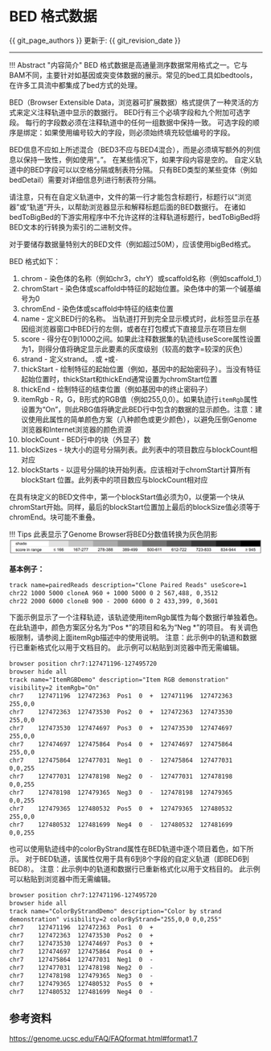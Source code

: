 # BED 格式数据

{{ git_page_authors }} 更新于: {{ git_revision_date }}

---

!!! Abstract "内容简介"
    BED 格式数据是高通量测序数据常用格式之一。它与BAM不同，主要针对如基因或突变体数据的展示。常见的bed工具如bedtools，在许多工具流中都集成了bed方式的处理。

BED（Browser Extensible Data，浏览器可扩展数据）格式提供了一种灵活的方式来定义注释轨道中显示的数据行。 BED行有三个必填字段和九个附加可选字段。 每行的字段数必须在注释轨道中的任何一组数据中保持一致。 可选字段的顺序是绑定：如果使用编号较大的字段，则必须始终填充较低编号的字段。

BED信息不应如上所述混合（BED3不应与BED4混合），而是必须填写额外的列信息以保持一致性，例如使用“。”。 在某些情况下，如果字段内容是空的。 自定义轨道中的BED字段可以以空格分隔或制表符分隔。 只有BED类型的某些变体（例如bedDetail）需要对详细信息列进行制表符分隔。

请注意，只有在自定义轨道中，文件的第一行才能包含标题行，标题行以“浏览器”或“轨道”开头，以帮助浏览器显示和解释标题后面的BED数据行。 在诸如bedToBigBed的下游实用程序中不允许这样的注释轨道标题行，bedToBigBed将BED文本的行转换为索引的二进制文件。

对于要储存数据量特别大的BED文件（例如超过50M），应该使用bigBed格式。

BED 格式如下：

1. chrom - 染色体的名称（例如chr3，chrY）或scaffold名称（例如scaffold_1）
2. chromStart - 染色体或scaffold中特征的起始位置。染色体中的第一个碱基编号为0
3. chromEnd  - 染色体或scaffold中特征的结束位置
4. name  - 定义BED行的名称。 当轨道打开到完全显示模式时，此标签显示在基因组浏览器窗口中BED行的左侧，或者在打包模式下直接显示在项目左侧
5. score  - 得分在0到1000之间。如果此注释数据集的轨迹线useScore属性设置为1，则得分值将确定显示此要素的灰度级别（较高的数字=较深的灰色）
6. strand  - 定义strand。`.`或 `+`或`-`
7. thickStart  - 绘制特征的起始位置（例如，基因中的起始密码子）。当没有特征起始位置时，thickStart和thickEnd通常设置为chromStart位置
8. thickEnd  - 绘制特征的结束位置（例如基因中的终止密码子）
9. itemRgb  -  R，G，B形式的RGB值（例如255,0,0）。如果轨迹行`itemRgb`属性设置为“On”，则此RBG值将确定此BED行中包含的数据的显示颜色。注意：建议使用此属性的简单颜色方案（八种颜色或更少颜色），以避免压倒Genome浏览器和Internet浏览器的颜色资源
10. blockCount  -  BED行中的块（外显子）数
11. blockSizes  - 块大小的逗号分隔列表。此列表中的项目数应与blockCount相对应
12. blockStarts  -  以逗号分隔的块开始列表。应该相对于chromStart计算所有 blockStart 位置。此列表中的项目数应与blockCount相对应

在具有块定义的BED文件中，第一个blockStart值必须为0，以便第一个块从chromStart开始。同样，最后的blockStart位置加上最后的blockSize值必须等于chromEnd。块可能不重叠。

!!! Tips
    此表显示了Genome Browser将BED分数值转换为灰色阴影
    ![shade](../../assets/images/C03/11/shade.png)

**基本例子：**

```
track name=pairedReads description="Clone Paired Reads" useScore=1
chr22 1000 5000 cloneA 960 + 1000 5000 0 2 567,488, 0,3512
chr22 2000 6000 cloneB 900 - 2000 6000 0 2 433,399, 0,3601
```

下面示例显示了一个注释轨迹，该轨迹使用itemRgb属性为每个数据行单独着色。 在此轨道中，颜色方案区分名为“Pos \*”的项目和名为“Neg \*”的项目。 有关调色板限制，请参阅上面itemRgb描述中的使用说明。 注意：此示例中的轨道和数据行已重新格式化以用于文档目的。 此示例可以粘贴到浏览器中而无需编辑。

```
browser position chr7:127471196-127495720
browser hide all
track name="ItemRGBDemo" description="Item RGB demonstration" visibility=2 itemRgb="On"
chr7    127471196  127472363  Pos1  0  +  127471196  127472363  255,0,0
chr7    127472363  127473530  Pos2  0  +  127472363  127473530  255,0,0
chr7    127473530  127474697  Pos3  0  +  127473530  127474697  255,0,0
chr7    127474697  127475864  Pos4  0  +  127474697  127475864  255,0,0
chr7    127475864  127477031  Neg1  0  -  127475864  127477031  0,0,255
chr7    127477031  127478198  Neg2  0  -  127477031  127478198  0,0,255
chr7    127478198  127479365  Neg3  0  -  127478198  127479365  0,0,255
chr7    127479365  127480532  Pos5  0  +  127479365  127480532  255,0,0
chr7    127480532  127481699  Neg4  0  -  127480532  127481699  0,0,255
```

也可以使用轨迹线中的colorByStrand属性在BED轨道中逐个项目着色，如下所示。 对于BED轨道，该属性仅用于具有6到8个字段的自定义轨道（即BED6到BED8）。 注意：此示例中的轨道和数据行已重新格式化以用于文档目的。 此示例可以粘贴到浏览器中而无需编辑。

```
browser position chr7:127471196-127495720
browser hide all
track name="ColorByStrandDemo" description="Color by strand demonstration" visibility=2 colorByStrand="255,0,0 0,0,255"
chr7    127471196  127472363  Pos1  0  +
chr7    127472363  127473530  Pos2  0  +
chr7    127473530  127474697  Pos3  0  +
chr7    127474697  127475864  Pos4  0  +
chr7    127475864  127477031  Neg1  0  -
chr7    127477031  127478198  Neg2  0  -
chr7    127478198  127479365  Neg3  0  -
chr7    127479365  127480532  Pos5  0  +
chr7    127480532  127481699  Neg4  0  -
```

## 参考资料

https://genome.ucsc.edu/FAQ/FAQformat.html#format1.7
